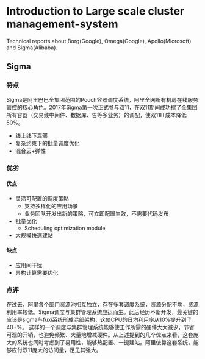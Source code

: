 # Introduction to Large scale cluster management-system

Technical reports about Borg(Google), Omega(Google), Apollo(Microsoft) and Sigma(Alibaba).

## Sigma

### 特点
Sigma是阿里巴巴全集团范围的Pouch容器调度系统，阿里全网所有机房在线服务管控的核心角色。2017年Sigma第一次正式参与双11，在双11期间成功撑了全集团所有容器（交易线中间件、数据库、告等多业务）的调配，使双11IT成本降低50%。

+ 线上线下混部
+ 复杂约束下的批量调度优化
+ 混合云+弹性

### 优劣
#### 优点
+ 灵活可配置的调度策略
   + 支持多样化的应用场景
   + 业务团队开发出新的策略，可立即配置生效，不需要代码发布
+ 批量优化
   + Scheduling optimization module
+ 大规模快速建站
#### 缺点
+ 应用间干扰
+ 异构计算需要优化

### 点评
在过去，阿里各个部门资源池相互独立，存在多套调度系统，资源分配不均，资源利用率较低。Sigma调度与集群管理系统应运而生。此后经历不断开发，最关键的应该是sigma与fuxi系统形成混部架构，这使CPU的日均利用率从10%提升到了40+%。
这样的一个调度与集群管理系统能够使工作所需的硬件大大减少，节省可观的开销，也避免频繁、大量地增减硬件。从上述提到的几个优点来看，这套庞大的系统也同时考虑到了易用性，能够热配置、一键建站。阿里依靠这套系统，能够应付双11庞大的访问量，足见其强大。